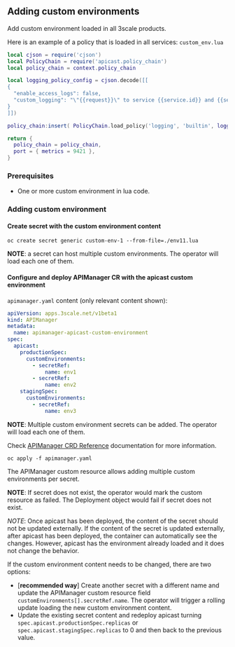 ## Adding custom environments

Add custom environment loaded in all 3scale products.

Here is an example of a policy that is loaded in all services: `custom_env.lua`

```lua
local cjson = require('cjson')
local PolicyChain = require('apicast.policy_chain')
local policy_chain = context.policy_chain

local logging_policy_config = cjson.decode([[
{
  "enable_access_logs": false,
  "custom_logging": "\"{{request}}\" to service {{service.id}} and {{service.name}}"
}
]])

policy_chain:insert( PolicyChain.load_policy('logging', 'builtin', logging_policy_config), 1)

return {
  policy_chain = policy_chain,
  port = { metrics = 9421 },
}
```

### Prerequisites

* One or more custom environment in lua code.

### Adding custom environment

#### Create secret with the custom environment content

```
oc create secret generic custom-env-1 --from-file=./env11.lua
```

**NOTE**: a secret can host multiple custom environments. The operator will load each one of them.

#### Configure and deploy APIManager CR with the apicast custom environment

`apimanager.yaml` content (only relevant content shown):

```yaml
apiVersion: apps.3scale.net/v1beta1
kind: APIManager
metadata:
  name: apimanager-apicast-custom-environment
spec:
  apicast:
    productionSpec:
      customEnvironments:
        - secretRef:
            name: env1
        - secretRef:
            name: env2
    stagingSpec:
      customEnvironments:
        - secretRef:
            name: env3
```

**NOTE**: Multiple custom environment secrets can be added. The operator will load each one of them.

Check [APIManager CRD Reference](apimanager-reference.md) documentation for more information.

```
oc apply -f apimanager.yaml
```

The APIManager custom resource allows adding multiple custom environments per secret.

**NOTE**: If secret does not exist, the operator would mark the custom resource as failed. The Deployment object would fail if secret does not exist.

*NOTE*: Once apicast has been deployed, the content of the secret should not be updated externally.
If the content of the secret is updated externally, after apicast has been deployed, the container can automatically see the changes.
However, apicast has the environment already loaded and it does not change the behavior.

If the custom environment content needs to be changed, there are two options:

* [**recommended way**] Create another secret with a different name and update the APIManager custom resource field `customEnvironments[].secretRef.name`. The operator will trigger a rolling update loading the new custom environment content.
* Update the existing secret content and redeploy apicast turning `spec.apicast.productionSpec.replicas` or `spec.apicast.stagingSpec.replicas` to 0 and then back to the previous value.
